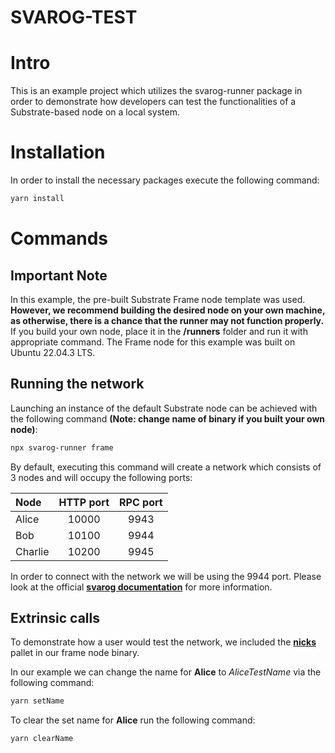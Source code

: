 # SVAROG-TEST

# Intro

This is an example project which utilizes the svarog-runner package in order to demonstrate how developers can test the functionalities of a Substrate-based node on a local system.

# Installation

In order to install the necessary packages execute the following command:

```bash
yarn install
```

# Commands

## Important Note

In this example, the pre-built Substrate Frame node template was used. **However, we recommend building the desired node on your own machine, as otherwise, there is a chance that the runner may not function properly.** If you build your own node, place it in the **/runners** folder and run it with appropriate command. The Frame node for this example was built on Ubuntu 22.04.3 LTS.


## Running the network

Launching an instance of the default Substrate node can be achieved with the following command **(Note: change name of binary if you built your own node)**:

```bash
npx svarog-runner frame
```

By default, executing this command will create a network which consists of 3 nodes and will occupy the following ports:

| Node    | HTTP port | RPC port |
| :------ | :-------: | :------: |
| Alice   |   10000   |   9943   |
| Bob     |   10100   |   9944   |
| Charlie |   10200   |   9945   |

In order to connect with the network we will be using the 9944 port. Please look at the official **[svarog documentation](https://github.com/Ceres-Blockchain-Solutions/svarog)** for more information.

## Extrinsic calls

To demonstrate how a user would test the network, we included the **[nicks](https://paritytech.github.io/polkadot-sdk/master/pallet_nicks/index.html)** pallet in our frame node binary.

In our example we can change the name for **Alice** to _AliceTestName_ via the following command:

```bash
yarn setName
```

To clear the set name for **Alice** run the following command:

```bash
yarn clearName
```
